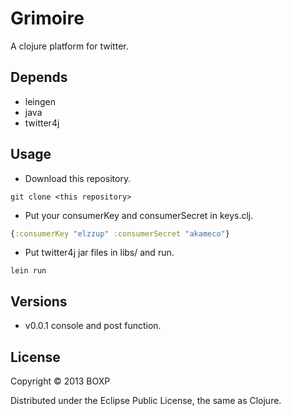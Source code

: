 # Grimoire

A clojure platform for twitter.

## Depends

- leingen
- java
- twitter4j

## Usage

- Download this repository.

```
git clone <this repository> 
```

- Put your consumerKey and consumerSecret in keys.clj. 

```clojure
{:consumerKey "elzzup" :consumerSecret "akameco"}
```

- Put twitter4j jar files in libs/ and run.

```
lein run
```

## Versions

- v0.0.1 console and post function.

## License

Copyright © 2013 BOXP

Distributed under the Eclipse Public License, the same as Clojure.
